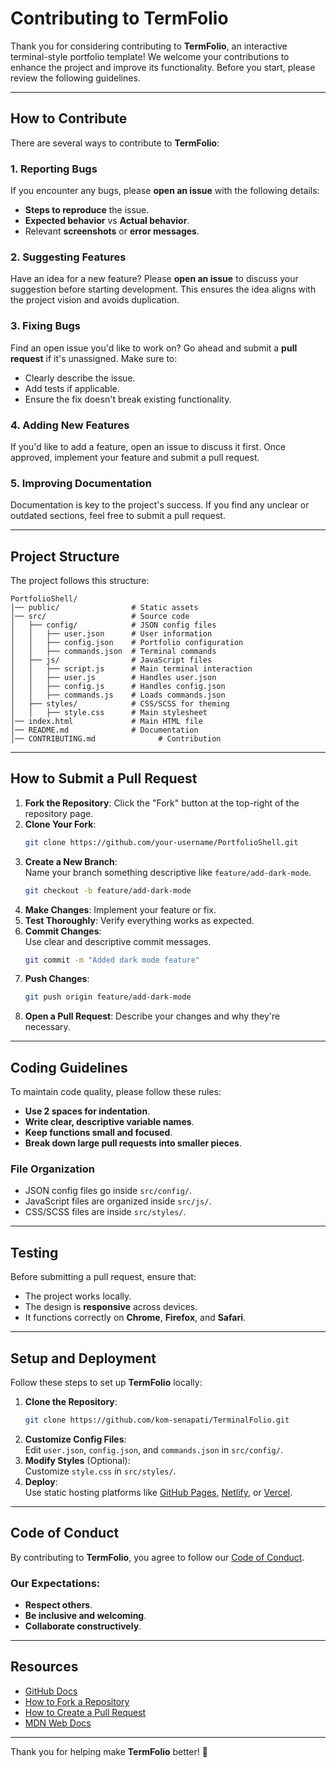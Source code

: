 # Contributing to TermFolio

Thank you for considering contributing to **TermFolio**, an interactive terminal-style portfolio template! We welcome your contributions to enhance the project and improve its functionality. Before you start, please review the following guidelines.

---

## How to Contribute

There are several ways to contribute to **TermFolio**:

### 1. Reporting Bugs
If you encounter any bugs, please **open an issue** with the following details:
- **Steps to reproduce** the issue.
- **Expected behavior** vs **Actual behavior**.
- Relevant **screenshots** or **error messages**.

### 2. Suggesting Features
Have an idea for a new feature? Please **open an issue** to discuss your suggestion before starting development. This ensures the idea aligns with the project vision and avoids duplication.

### 3. Fixing Bugs
Find an open issue you'd like to work on? Go ahead and submit a **pull request** if it's unassigned. Make sure to:
- Clearly describe the issue.
- Add tests if applicable.
- Ensure the fix doesn't break existing functionality.

### 4. Adding New Features
If you'd like to add a feature, open an issue to discuss it first. Once approved, implement your feature and submit a pull request.

### 5. Improving Documentation
Documentation is key to the project's success. If you find any unclear or outdated sections, feel free to submit a pull request.

---

## Project Structure

The project follows this structure:

```plaintext
PortfolioShell/
│── public/                # Static assets
│── src/                   # Source code  
│   ├── config/            # JSON config files  
│   │   ├── user.json      # User information  
│   │   ├── config.json    # Portfolio configuration  
│   │   ├── commands.json  # Terminal commands  
│   ├── js/                # JavaScript files  
│   │   ├── script.js      # Main terminal interaction  
│   │   ├── user.js        # Handles user.json  
│   │   ├── config.js      # Handles config.json  
│   │   ├── commands.js    # Loads commands.json  
│   ├── styles/            # CSS/SCSS for theming  
│   │   ├── style.css      # Main stylesheet  
│── index.html             # Main HTML file  
│── README.md              # Documentation
│── CONTRIBUTING.md              # Contribution
```

---

## How to Submit a Pull Request

1. **Fork the Repository**: Click the "Fork" button at the top-right of the repository page.
2. **Clone Your Fork**:  
   ```bash
   git clone https://github.com/your-username/PortfolioShell.git
   ```
3. **Create a New Branch**:  
   Name your branch something descriptive like `feature/add-dark-mode`.
   ```bash
   git checkout -b feature/add-dark-mode
   ```
4. **Make Changes**: Implement your feature or fix.
5. **Test Thoroughly**: Verify everything works as expected.
6. **Commit Changes**:  
   Use clear and descriptive commit messages.
   ```bash
   git commit -m "Added dark mode feature"
   ```
7. **Push Changes**:  
   ```bash
   git push origin feature/add-dark-mode
   ```
8. **Open a Pull Request**: Describe your changes and why they're necessary.

---

## Coding Guidelines

To maintain code quality, please follow these rules:

- **Use 2 spaces for indentation**.
- **Write clear, descriptive variable names**.
- **Keep functions small and focused**.
- **Break down large pull requests into smaller pieces**.

### File Organization
- JSON config files go inside `src/config/`.
- JavaScript files are organized inside `src/js/`.
- CSS/SCSS files are inside `src/styles/`.

---

## Testing

Before submitting a pull request, ensure that:

- The project works locally.
- The design is **responsive** across devices.
- It functions correctly on **Chrome**, **Firefox**, and **Safari**.

---

## Setup and Deployment

Follow these steps to set up **TermFolio** locally:

1. **Clone the Repository**:
   ```bash
   git clone https://github.com/kom-senapati/TerminalFolio.git
   ```
2. **Customize Config Files**:  
   Edit `user.json`, `config.json`, and `commands.json` in `src/config/`.
3. **Modify Styles** (Optional):  
   Customize `style.css` in `src/styles/`.
4. **Deploy**:  
   Use static hosting platforms like [GitHub Pages](https://pages.github.com/), [Netlify](https://www.netlify.com/), or [Vercel](https://vercel.com/).

---

## Code of Conduct

By contributing to **TermFolio**, you agree to follow our [Code of Conduct](CODE_OF_CONDUCT.md).

### Our Expectations:
- **Respect others**.
- **Be inclusive and welcoming**.
- **Collaborate constructively**.

---

## Resources

- [GitHub Docs](https://docs.github.com/)
- [How to Fork a Repository](https://docs.github.com/en/get-started/quickstart/fork-a-repo)
- [How to Create a Pull Request](https://docs.github.com/en/get-started/quickstart/contributing-to-projects)
- [MDN Web Docs](https://developer.mozilla.org/)

---

Thank you for helping make **TermFolio** better! 🚀